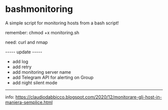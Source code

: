 # bashmonitoring
A simple script for monitoring hosts from a bash script!

remember: chmod +x monitoring.sh

need: curl and nmap


----- update -----
- add log
- add retry
- add monitoring server name
- add Telegram API for alerting on Group
- add night silent mode


---------------
info: https://claudiodabbicco.blogspot.com/2020/12/monitorare-gli-host-in-maniera-semplice.html
